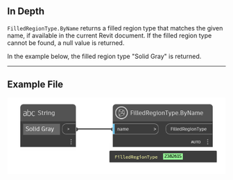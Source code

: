 ## In Depth
`FilledRegionType.ByName` returns a filled region type that matches the given name, if available in the current Revit document. If the filled region type cannot be found, a null value is returned.

In the example below, the filled region type "Solid Gray" is returned.
___
## Example File

![FilledRegionType.ByName](./Revit.Elements.FilledRegionType.ByName_img.jpg)